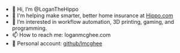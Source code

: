 - 👋  Hi, I’m @LoganTheHippo
- 🏢  I'm helping make smarter, better home insurance at [Hippo.com](https://hippo.com)
- 👀  I’m interested in workflow automation, 3D printing, gaming, and programming.
- 📫  How to reach me: loganmcghee.com
- 💪  Personal account: [github/lmcghee](https://github.com/lmcghee)

<!---
LoganTheHippo/LoganTheHippo is a ✨ special ✨ repository because its `README.md` (this file) appears on your GitHub profile.
You can click the Preview link to take a look at your changes.
--->
